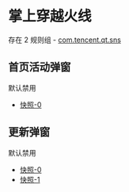# 掌上穿越火线

存在 2 规则组 - [com.tencent.qt.sns](/src/apps/com.tencent.qt.sns.ts)

## 首页活动弹窗

默认禁用

- [快照-0](https://i.gkd.li/import/13497978)

## 更新弹窗

默认禁用

- [快照-0](https://i.gkd.li/import/13497984)
- [快照-1](https://i.gkd.li/import/13713478)
